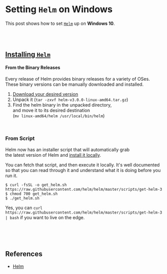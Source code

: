 # Setting `Helm` on Windows

This post shows how to set [`Helm`](https://skaffold.dev/) up on **Windows 10**.  

<br/><br/>

## [Installing `Helm`](https://helm.sh/docs/intro/install/)  

#### From the Binary Releases  
Every release of Helm provides binary releases for a variety of OSes.  
These binary versions can be manually downloaded and installed.

1. [Download your desired version](https://github.com/helm/helm/releases)  
2. Unpack it (`tar -zxvf helm-v3.0.0-linux-amd64.tar.gz`)  
3. Find the helm binary in the unpacked directory,  
   and move it to its desired destination  
   (`mv linux-amd64/helm /usr/local/bin/helm`)  

<br/>

### From Script  
Helm now has an installer script that will automatically grab  
the latest version of Helm and [install it locally](https://raw.githubusercontent.com/helm/helm/master/scripts/get-helm-3).  

You can fetch that script, and then execute it locally. It's well documented so that you can read through it and understand what it is doing before you run it.   

```shell
$ curl -fsSL -o get_helm.sh https://raw.githubusercontent.com/helm/helm/master/scripts/get-helm-3
$ chmod 700 get_helm.sh
$ ./get_helm.sh
```

Yes, you can `curl https://raw.githubusercontent.com/helm/helm/master/scripts/get-helm-3 | bash` if you want to live on the edge.  

<br/><br/><br/>

## References  
* [Helm](https://helm.sh/)  